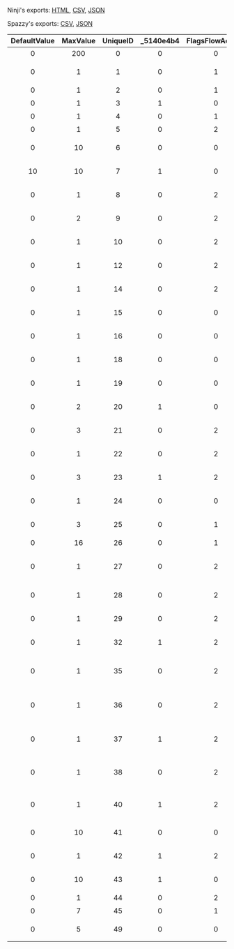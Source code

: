 Ninji's exports: [HTML](https://wuffs.org/acnh/bcsv_140/html/EventFlagsNpcSaveParam.html), [CSV](https://wuffs.org/acnh/bcsv_140/csv/EventFlagsNpcSaveParam.csv), [JSON](https://wuffs.org/acnh/bcsv_140/json/EventFlagsNpcSaveParam.json)

Spazzy's exports: [CSV](https://github.com/McSpazzy/acnh-csv/blob/master/EventFlagsNpcSaveParam.csv), [JSON](https://github.com/McSpazzy/acnh-json/blob/master/EventFlagsNpcSaveParam.json)

| DefaultValue | MaxValue | UniqueID | _5140e4b4 | FlagsFlowAccess | Key | Name |
|:--:|:--:|:--:|:--:|:--:|:--:|:--:|
| 0 | 200 | 0 | 0 | 0 | 'NnpcHouseLoan' | 'ローン返済カウント' | 
| 0 | 1 | 1 | 0 | 1 | 'NnpcHouseBuildOk' | 'NPCテント建て替え許可' | 
| 0 | 1 | 2 | 0 | 1 | 'NnpcHouseBuilt' | 'NPCの家建て替え済み' | 
| 0 | 1 | 3 | 1 | 0 | 'CoordinateUpdate' | '家具配置更新済か' | 
| 0 | 1 | 4 | 0 | 1 | 'Is3rdNpc' | '3人目のNPCか？' | 
| 0 | 1 | 5 | 0 | 2 | 'MoveInCompletion' | '引越し完了済みか' | 
| 0 | 10 | 6 | 0 | 0 | 'LastFtrNum' | '最後に配置した家具の数' | 
| 10 | 10 | 7 | 1 | 0 | 'MoveRoomIndex' | 'ダンボール部屋表示に使用したテンプレート番号' | 
| 0 | 1 | 8 | 0 | 2 | 'PlayerNamePhrase' | '口癖はプレイヤーが設定したものか' | 
| 0 | 2 | 9 | 0 | 2 | 'AbandonedHouse' | '自宅を空き家状態にするか' | 
| 0 | 1 | 10 | 0 | 2 | 'InputPhrase' | '口癖を設定した事あるか' | 
| 0 | 1 | 12 | 0 | 2 | 'TalkLifeStart1P1st' | 'React_1P_Lifestart発生したか' | 
| 0 | 1 | 14 | 0 | 2 | 'FromSettlerQuest' | '住人移住クエストで来たNPCか' | 
| 0 | 1 | 15 | 0 | 0 | 'ChangeFirstWall' | '初期住人用壁紙を変更したか' | 
| 0 | 1 | 16 | 0 | 0 | 'ChangeFirstFloor' | '初期住人用床板を変更したか' | 
| 0 | 1 | 18 | 0 | 0 | 'GetFirstVillagerWallFtr1' | '初期住人用壁掛け家具１を入手したか' | 
| 0 | 1 | 19 | 0 | 0 | 'GetFirstVillagerWallFtr2' | '初期住人用壁掛け家具２を入手したか' | 
| 0 | 2 | 20 | 1 | 0 | 'UseAudioType' | '今日使用するオーディオ家具の種類' | 
| 0 | 3 | 21 | 0 | 2 | 'TalkTransitionTimes' | '序盤→日常移行会話を呼んだ回数' | 
| 0 | 1 | 22 | 0 | 2 | 'FinishTalkTransition' | '序盤→日常移行会話を聞き終えたか' | 
| 0 | 3 | 23 | 1 | 2 | 'OutdoorCatnap' | '深夜屋外でのうたた寝判定状況' | 
| 0 | 1 | 24 | 0 | 0 | 'ForceMoveOut' | '強制的に転出させられるフラグ' | 
| 0 | 3 | 25 | 0 | 1 | 'EarlyOrLate' | '早起き・夜更かしフラグ' | 
| 0 | 16 | 26 | 0 | 1 | 'ContinuousNormalDay' | '平常活動の連続日数' | 
| 0 | 1 | 27 | 0 | 2 | 'React1stNpcPresent' | 'React_1P_Lifestartのプレゼント装備の反応発生したか' | 
| 0 | 1 | 28 | 0 | 2 | 'IsReFabricSmartPhone' | 'スマホ柄に汎用布地を使うか？' | 
| 0 | 1 | 29 | 0 | 2 | 'MarketBuildingSupport' | 'お店の資材集め応援会話発生したか？' | 
| 0 | 1 | 32 | 1 | 2 | 'NnpcHouseBuiltToday' | 'NPCの家建て替え済み当日' | 
| 0 | 1 | 35 | 0 | 2 | 'AppE_Happen1st' | 'このNPCの評判UP応援アプローチ会話発生済か？' | 
| 0 | 1 | 36 | 0 | 2 | 'AppE_GetItem1st' | 'このNPCの評判UP応援アイテムもらったことあるか？' | 
| 0 | 1 | 37 | 1 | 2 | 'AppE_Rep_HappenToday' | '今日このNPCの評判UP応援アプローチ会話発生済か？' | 
| 0 | 1 | 38 | 0 | 2 | 'AppE_WelcomoMigrants' | 'このNPCはAppE_WelcomoMigrants発生済か？' | 
| 0 | 1 | 40 | 1 | 2 | 'AppE_WelcomeMigrantsToday' | 'このNPCのAppE_WelcomeMigrants発生当日か？' | 
| 0 | 10 | 41 | 0 | 0 | 'MoveInOrder' | '土地売約済み状態のNPCの転入順' | 
| 0 | 1 | 42 | 1 | 2 | 'EquipEasterWear' | 'イースター用装備にする' | 
| 0 | 10 | 43 | 1 | 0 | 'ForceMoveOutVillagerIndex' | '強制転出に指定した住人番号' | 
| 0 | 1 | 44 | 0 | 2 | 'DisplayJuneBridePresent' | 'ジューンブライド | 絵皿を飾るか？' | 
| 0 | 7 | 45 | 0 | 1 | 'ProgressDaysJuneBrideParty' | 'ジューンブライド | 結婚パーティに参加してからの経過日数' | 
| 0 | 5 | 49 | 0 | 0 | 'EnableConvTalkDaysCount' | '会話のフリを解禁するまでの日数' | 

